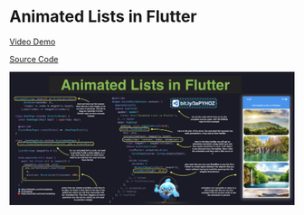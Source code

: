 # Animated Lists in Flutter

[Video Demo](https://youtu.be/XekBgccBJHM)

[Source Code](animated-lists-in-flutter.dart)

![](animated-lists-in-flutter.jpg)
